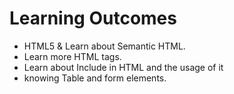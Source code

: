 # Learning Outcomes

- HTML5 & Learn about Semantic HTML.
- Learn more HTML tags.
- Learn about Include in HTML and the usage of it
- knowing Table and form elements.
